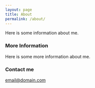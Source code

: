 ```yaml
---
layout: page
title: About
permalink: /about/
---
```


Here is some information about me.

### More Information

Here is some more information about me.

### Contact me

[email@domain.com](mailto:huseynli.s@northeastern.edu)